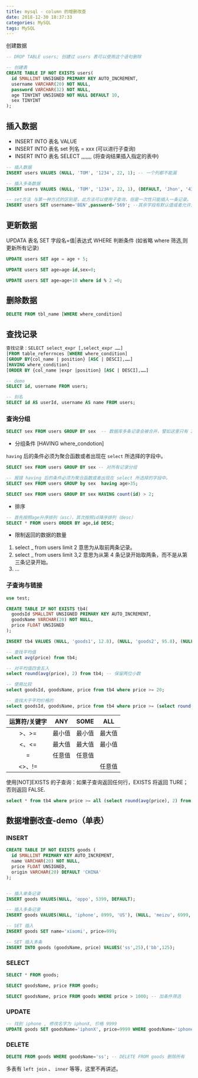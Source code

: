 ```yaml
---
title: mysql - column 的增删改查
date: 2018-12-30 18:37:33
categories: MySQL
tags: MySQL
---
```


创建数据

```sql
-- DROP TABLE users; 创建过 users 表可以使用这个语句删除

-- 创建表
CREATE TABLE IF NOT EXISTS users(
  id SMALLINT UNSIGNED PRIMARY KEY AUTO_INCREMENT,
  username VARCHAR(20) NOT NULL,
  password VARCHAR(32) NOT NULL,
  age TINYINT UNSIGNED NOT NULL DEFAULT 10,
  sex TINYINT
);
```

<!--more-->

## 插入数据

- INSERT INTO 表名 VALUE
- INSERT INTO 表名 set 列名 = xxx (可以进行子查询)
- INSERT INTO 表名 SELECT ,,,,,,, (将查询结果插入指定的表中)

```sql
-- 插入数据
INSERT users VALUES (NULL, 'TOM', '1234', 22, 1); -- 一个列都不能漏

-- 插入多条数据
INSERT users VALUES (NULL, 'TOM', '1234', 22, 1), (DEFAULT, 'Jhon', '4321', DEFAULT, 1);

-- set方法 与第一种方式的区别是，此方法可以使用子查询，但是一次性只能插入一条记录。
INSERT users SET username='BEN',password='569'; --其余字段有默认值或者允许为空
```

## 更新数据

UPDATA 表名 SET 字段名=值|表达式 WHERE 判断条件 (如省略 where 筛选,则更新所有记录)

```sql
UPDATE users SET age = age + 5;

UPDATE users SET age=age-id,sex=0;

UPDATE users SET age=age+10 where id % 2 =0;
```

## 删除数据

```sql
DELETE FROM tbl_name [WHERE where_condition]
```

## 查找记录

```sql
查找记录：SELECT select_expr [,select_expr ……]
[FROM table_referrnces [WHERE where_condition]
[GROUP BY{col_name | position} [ASC | DESCI],……]
[HAVING where_condition]
[ORDER BY {col_name |expr |position} [ASC | DESCI],……]

-- demo
SELECT id, username FROM users;

-- 别名
SELECT id AS userId, username AS name FROM users;
```

### 查询分组

```sql
SELECT sex FROM users GROUP BY sex  -- 数据库多条记录会被合并，譬如这里只有 1, null
```

- 分组条件 [HAVING where_condotion]

`having` 后的条件必须为聚合函数或者出现在 `select` 所选择的字段中。

```sql
SELECT sex FROM users GROUP BY sex -- 对所有记录分组

-- 报错 having 后的条件必须为聚合函数或者出现在 select 所选择的字段中。
SELECT sex FROM users GROUP by sex  having age>35;

SELECT sex FROM users GROUP BY sex HAVING count(id) > 2;
```

- 排序

```sql
-- 首先按照age升序排列（asc），其次按照id降序排列（desc）
SELECT * FROM users ORDER BY age,id DESC;
```

- 限制返回的数据的数量

1. select \_ from users limit 2 意思为从取前两条记录。
2. select \_ from users limit 3,2 意思为从第 4 条记录开始取两条，而不是从第三条记录开始。
3. ...

### 子查询与链接

```SQL
use test;

CREATE TABLE IF NOT EXISTS tb4(
  goodsId SMALLINT UNSIGNED PRIMARY KEY AUTO_INCREMENT,
  goodsName VARCHAR(20) NOT NULL,
  price FLOAT UNSIGNED
);

INSERT tb4 VALUES (NULL, 'goods1', 12.8), (NULL, 'goods2', 95.8), (NULL, 'goods3', 15.8), (NULL, 'goods2', 50.5);

-- 查找平均值
select avg(price) from tb4;

-- 对平均值四舍五入
select round(avg(price), 2) from tb4; -- 保留两位小数

-- 使用比较
select goodsId, goodsName, price from tb4 where price >= 20;

-- 查找大于平均价格的
select goodsId, goodsName, price from tb4 where price >= (select round(avg(price), 2) from tb4);
```
| 运算符/关键字 |  ANY   |  SOME  |  ALL   |
| :-----------: | :----: | :----: | :----: |
|     >、>=     | 最小值 | 最小值 | 最大值 |
|     <、<=     | 最大值 | 最大值 | 最小值 |
|       =       | 任意值 | 任意值 |        |
|    <>、!=     |        |        | 任意值 |

使用[NOT]EXISTS 的子查询：如果子查询返回任何行，EXISTS 将返回 TURE；否则返回 FALSE.

```sql
select * from tb4 where price >= all (select round(avg(price), 2) from tb4); -- 任意大于平均价格的记录
```


## 数据增删改查-demo（单表）

### INSERT

```sql
CREATE TABLE IF NOT EXISTS goods (
  id SMALLINT PRIMARY KEY AUTO_INCREMENT,
  name VARCHAR(20) NOT NULL,
  price FLOAT UNSIGNED,
  origin VARCHAR(20) DEFAULT 'CHINA'
);


-- 插入单条记录
INSERT goods VALUES(NULL, 'oppo', 5399, DEFAULT);

-- 插入多条记录
INSERT goods VALUES(NULL, 'iphone', 8999, 'US'), (NULL, 'meizu', 6999, DEFAULT);

-- SET 插入
INSERT goods SET name='xiaomi', price=999;

-- SET 插入多条
INSERT INTO goods (goodsName, price) VALUES('ss',25),('bb',125);
```

### SELECT

```sql
SELECT * FROM goods;

SELECT goodsName, price FROM goods;

SELECT goodsName, price FROM goods WHERE price > 1000; -- 加条件筛选
```

### UPDATE

```sql
-- 找到 iphone , 修改名字为 iphonX, 价格 9999
UPDATE goods SET goodsName='iphonX', price=9999 WHERE goodsName='iphone';
```

### DELETE

```SQL
DELETE FROM goods WHERE goodsName='ss'; -- DELETE FROM goods 删除所有
```

多表有 `left join` 、 `inner` 等等，这里不再讲述。